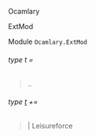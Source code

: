 Ocamlary

ExtMod

Module `Ocamlary.ExtMod`

<a id="type-t"></a>

###### type t =

> ..

<a id="extension-decl-Leisureforce"></a>

###### type [t](#type-t) += 

<a id="extension-Leisureforce"></a>

> | Leisureforce
